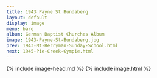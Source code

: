 ```yaml
---
title: 1943 Payne St Bundaberg
layout: default
display: image
menu: barq
album: German Baptist Churches Album
image: 1943-Payne-St-Bundaberg.jpg
prev: 1943-Mt-Berryman-Sunday-School.html
next: 1945-Pie-Creek-Gympie.html
---
```

{% include image-head.md %}
{% include image.html %}